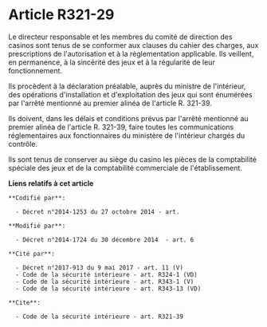 # Article R321-29

Le directeur responsable et les membres du comité de direction des casinos sont tenus de se conformer aux clauses du cahier
des charges, aux prescriptions de l'autorisation et à la réglementation applicable. Ils veillent, en permanence, à la
sincérité des jeux et à la régularité de leur fonctionnement. 

Ils procèdent à la déclaration préalable, auprès du ministre de l'intérieur, des opérations d'installation et d'exploitation
des jeux qui sont énumérées par l'arrêté mentionné au premier alinéa de l'article R. 321-39. 

Ils doivent, dans les délais et conditions prévus par l'arrêté mentionné au premier alinéa de l'article R. 321-39, faire
toutes les communications réglementaires aux fonctionnaires du ministère de l'intérieur chargés du contrôle. 

Ils sont tenus de conserver au siège du casino les pièces de la comptabilité spéciale des jeux et de la comptabilité
commerciale de l'établissement.

**Liens relatifs à cet article**

	**Codifié par**:

	  - Décret n°2014-1253 du 27 octobre 2014 - art.

	**Modifié par**:

	  - Décret n°2014-1724 du 30 décembre 2014  - art. 6

	**Cité par**:

	  - Décret n°2017-913 du 9 mai 2017 - art. 11 (V)
	  - Code de la sécurité intérieure - art. R324-1 (VD)
	  - Code de la sécurité intérieure - art. R343-1 (V)
	  - Code de la sécurité intérieure - art. R343-13 (VD)

	**Cite**:

	  - Code de la sécurité intérieure - art. R321-39
